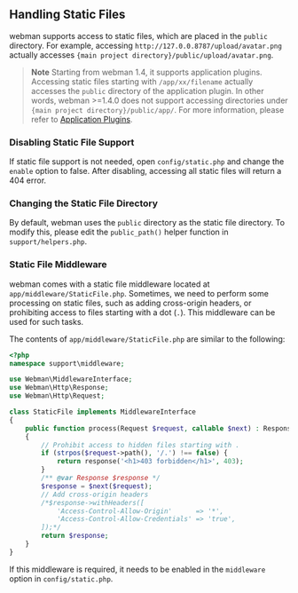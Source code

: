 ## Handling Static Files
webman supports access to static files, which are placed in the `public` directory. For example, accessing `http://127.0.0.8787/upload/avatar.png` actually accesses `{main project directory}/public/upload/avatar.png`.

> **Note**
> Starting from webman 1.4, it supports application plugins. Accessing static files starting with `/app/xx/filename` actually accesses the `public` directory of the application plugin. In other words, webman >=1.4.0 does not support accessing directories under `{main project directory}/public/app/`.
> For more information, please refer to [Application Plugins](./plugin/app.md).

### Disabling Static File Support
If static file support is not needed, open `config/static.php` and change the `enable` option to false. After disabling, accessing all static files will return a 404 error.

### Changing the Static File Directory
By default, webman uses the `public` directory as the static file directory. To modify this, please edit the `public_path()` helper function in `support/helpers.php`.

### Static File Middleware
webman comes with a static file middleware located at `app/middleware/StaticFile.php`.
Sometimes, we need to perform some processing on static files, such as adding cross-origin headers, or prohibiting access to files starting with a dot (`.`). This middleware can be used for such tasks.

The contents of `app/middleware/StaticFile.php` are similar to the following:
```php
<?php
namespace support\middleware;

use Webman\MiddlewareInterface;
use Webman\Http\Response;
use Webman\Http\Request;

class StaticFile implements MiddlewareInterface
{
    public function process(Request $request, callable $next) : Response
    {
        // Prohibit access to hidden files starting with .
        if (strpos($request->path(), '/.') !== false) {
            return response('<h1>403 forbidden</h1>', 403);
        }
        /** @var Response $response */
        $response = $next($request);
        // Add cross-origin headers
        /*$response->withHeaders([
            'Access-Control-Allow-Origin'      => '*',
            'Access-Control-Allow-Credentials' => 'true',
        ]);*/
        return $response;
    }
}
```
If this middleware is required, it needs to be enabled in the `middleware` option in `config/static.php`.
